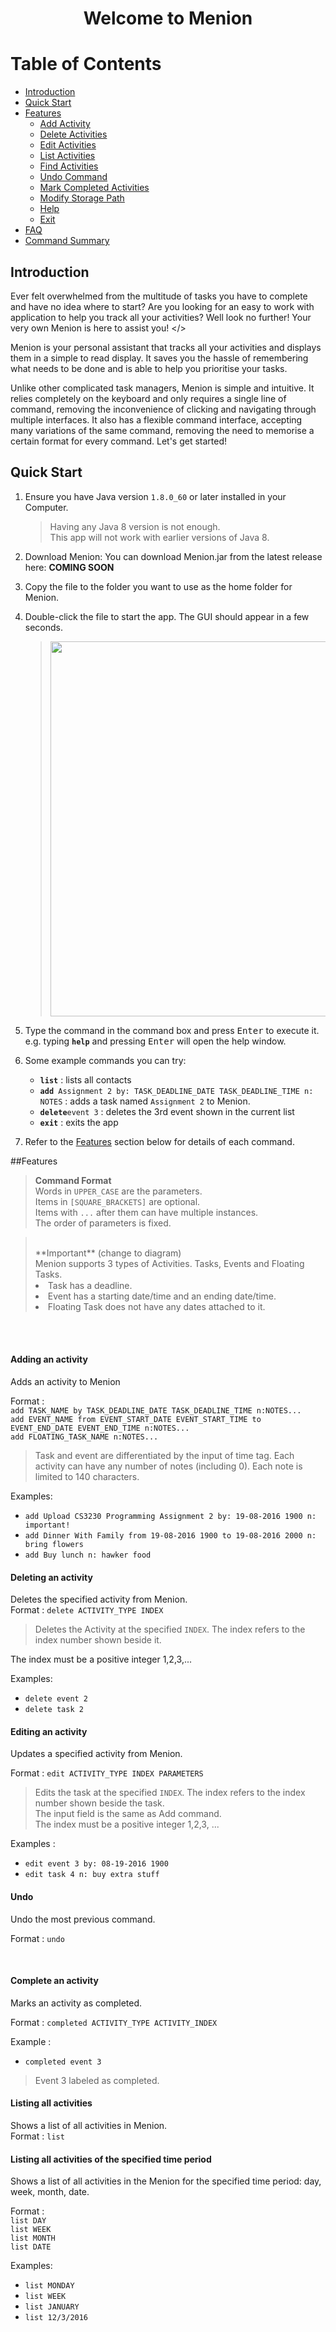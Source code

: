 <center><h1>  Welcome to Menion </h1> </center>



# Table of Contents

* [Introduction](#Introduction)
* [Quick Start](#quick-start)
* [Features](#features)
  * [Add Activity](#adding-an-activity)
  * [Delete Activities](#deleting-an-activity)
  * [Edit Activities](#editting-an-activity)
  * [List Activities](#listing-all-activities)
  * [Find Activities](#finding-all-activities-containing-any-keyword-in-their-name)
  * [Undo Command](#undo-command)
  * [Mark Completed Activities](#complete-an-activity)
  * [Modify Storage Path](#modifying-the-storage-path)
  * [Help](#viewing-help)
  * [Exit](#exiting-the-program)
* [FAQ](#faq)
* [Command Summary](#command-summary)

## Introduction
Ever felt overwhelmed from the multitude of tasks you have to complete and have no idea where to start? Are you looking for an easy to work with application to help you track all your activities? Well look no further! Your very own Menion is here to assist you!
</>

Menion is your personal assistant that tracks all your activities and displays them in a simple to read display. It saves you the hassle of remembering what needs to be done and is able to help you prioritise your tasks.

Unlike other complicated task managers, Menion is simple and intuitive. It relies completely on the keyboard and only requires a single line of command, removing the inconvenience of clicking and navigating through multiple interfaces. It also has a flexible command interface, accepting many variations of the same command, removing the need to memorise a certain format for every command. Let's get started!
## Quick Start

1. Ensure you have Java version `1.8.0_60` or later installed in your Computer.<br>
   > Having any Java 8 version is not enough. <br>
   This app will not work with earlier versions of Java 8.
   
2. Download Menion: You can download Menion.jar from the latest release here: 
   **COMING SOON**
3. Copy the file to the folder you want to use as the home folder for  Menion.
4. Double-click the file to start the app. The GUI should appear in a few seconds. 
   > <img src="images/MainPageLayout.jpg" width="600">

5. Type the command in the command box and press <kbd>Enter</kbd> to execute it. <br>
   e.g. typing **`help`** and pressing <kbd>Enter</kbd> will open the help window. 
6. Some example commands you can try:
   * **`list`** : lists all contacts
   * **`add`**` Assignment 2 by: TASK_DEADLINE_DATE TASK_DEADLINE_TIME n: NOTES` : 
     adds a task named `Assignment 2` to Menion.
   * **`delete`**`event 3` : deletes the 3rd event shown in the current list
   * **`exit`** : exits the app
7. Refer to the [Features](#features) section below for details of each command.<br>


##Features

> **Command Format**<br>
> Words in `UPPER_CASE` are the parameters.<br>
> Items in `[SQUARE_BRACKETS]` are optional.<br>
> Items with `...` after them can have multiple instances.<br>
> The order of parameters is fixed.


> <br>
> **Important** (change to diagram) <br> 
> Menion supports 3 types of Activities. Tasks, Events and Floating Tasks. 
> <li style="padding-top:1px">Task has a deadline.
> <li>Event has a starting date/time and an ending date/time.
> <li> Floating Task does not have any dates attached to it.

<br><br>
#### Adding an activity
Adds an activity to Menion<br>

Format : <br>
`add TASK_NAME by TASK_DEADLINE_DATE TASK_DEADLINE_TIME n:NOTES...` <br>
`add EVENT_NAME from EVENT_START_DATE EVENT_START_TIME to EVENT_END_DATE EVENT_END_TIME n:NOTES...`<br>
`add FLOATING_TASK_NAME n:NOTES...`<br> 

> Task and event are differentiated by the input of time tag. Each activity can have any number of notes (including 0). Each note is limited to 140 characters.


Examples: 

* `add Upload CS3230 Programming Assignment 2 by: 19-08-2016 1900 n: important!`
* `add Dinner With Family from 19-08-2016 1900 to 19-08-2016 2000 n: bring flowers`
*  `add Buy lunch n: hawker food`

#### Deleting an activity
Deletes the specified activity from Menion.<br>
Format : `delete ACTIVITY_TYPE INDEX`

>Deletes the Activity at the specified `INDEX`. The index refers to the index number shown beside it.

The index must be a positive integer 1,2,3,...

Examples:

* `delete event 2`
* `delete task 2`

#### Editing an activity
Updates a specified activity from Menion.

Format : `edit ACTIVITY_TYPE INDEX PARAMETERS`
> Edits the task at the specified `INDEX`. The index refers to the index number shown beside the task. <br>
> The input field is the same as Add command. <br>
> The index must be a positive integer 1,2,3, ...

Examples :

* `edit event 3 by: 08-19-2016 1900` 
* `edit task 4 n: buy extra stuff` 

#### Undo
Undo the most previous command.

Format : `undo`

<br>

#### Complete an activity
Marks an activity as completed.

Format : `completed ACTIVITY_TYPE ACTIVITY_INDEX`

Example : 

* `completed event 3`

> Event 3 labeled as completed.


#### Listing all activities
Shows a list of all activities in Menion.<br>
Format : `list`

#### Listing all activities of the specified time period
Shows a list of all activities in the Menion for the specified time period: day, week, month, date.<br>

Format : <br>
`list DAY` <br>
`list WEEK` <br>
`list MONTH` <br>
`list DATE` <br>

Examples:

* `list MONDAY`
* `list WEEK`
* `list JANUARY`
* `list 12/3/2016`

<br><br><br><br><br><br><br><br><br><br><br><br><br><br><br><br><br>

#### Finding all activities containing any keyword in their name
Finds any activities whose names contain any of the given keywords.<br>

Format : `find KEYWORD [MORE_KEYWORDS]`
>* The search is not case sensitive. e.g. `sleep` will match `Sleep`
>* Only the name of activity is searched.
>* Only full words will be matched e.g. `sleep` will not match `sleeping`
>* Activity name matching at least one keyword will be returned (i.e `OR` search). e.g. `sleep` will match `sleep for 8 hours`

Examples:

* find `Sleep`
> Displays : [sleep n: for 8 hours]

* find `go to gym`
> Displays: [any activity having the keywords go, to, gym]


#### Clearing all entries
Clear all entries from Menion.<br>

Format : `clear`

#### Modifying the storage path
Modify the storage path that stores all the data.<br>

Format : `modify storage path STORAGE_LOCATION`

Examples:

* modify storage path user/Desktop

#### Viewing help
Format : `help`

> A list of available commands and how to use them will be shown on a new window.

#### Exiting the program
Exits the program.
Format : `exit`

#### Saving the data
Menion data are saved in the hard disk automatically after any command that changes the data.
There is no need to save manually.<br>



## FAQ

**Q**: How do I transfer my data to another Computer?<br>
**A**: Install the app in the other computer and overwrite the empty data file it creates with 
       the file that contains the data of your previous Menion folder.
       
## Command Summary

Command | Format  
-------- | :-------- 
Add | `add TASK_NAME d/DEADLINE_TASK r/TASK_REMINDER p/PRIORITY n/NOTES...`
Clear | `clear`
Delete | `delete INDEX`
Exit | `exit`
Find | `find KEYWORD [MORE_KEYWORDS]`
List | `list`
Help | `help`
Modify Storage Path | `modify storage path STORAGE_LOCATION`


## GLOSSARY

* Storage Path

 - This is the directory where your data will be saved.

